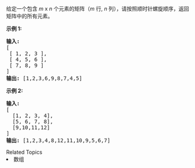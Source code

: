 <p>给定一个包含&nbsp;<em>m</em> x <em>n</em>&nbsp;个元素的矩阵（<em>m</em> 行, <em>n</em> 列），请按照顺时针螺旋顺序，返回矩阵中的所有元素。</p>

<p><strong>示例&nbsp;1:</strong></p>

<pre><strong>输入:</strong>
[
 [ 1, 2, 3 ],
 [ 4, 5, 6 ],
 [ 7, 8, 9 ]
]
<strong>输出:</strong> [1,2,3,6,9,8,7,4,5]
</pre>

<p><strong>示例&nbsp;2:</strong></p>

<pre><strong>输入:</strong>
[
  [1, 2, 3, 4],
  [5, 6, 7, 8],
  [9,10,11,12]
]
<strong>输出:</strong> [1,2,3,4,8,12,11,10,9,5,6,7]
</pre>
<div><div>Related Topics</div><div><li>数组</li></div></div>